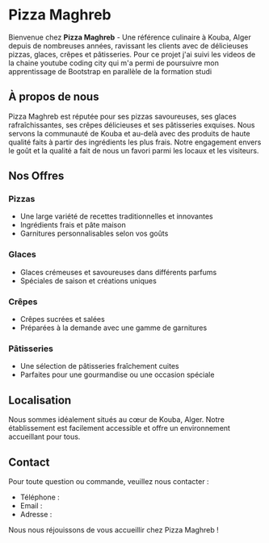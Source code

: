# Pizza Maghreb

Bienvenue chez **Pizza Maghreb** - Une référence culinaire à Kouba, Alger depuis de nombreuses années, ravissant les clients avec de délicieuses pizzas, glaces, crêpes et pâtisseries. Pour ce projet j'ai suivi les videos de la chaine youtube coding city qui m'a permi de poursuivre mon apprentissage de Bootstrap en parallèle de la formation studi

## À propos de nous

Pizza Maghreb est réputée pour ses pizzas savoureuses, ses glaces rafraîchissantes, ses crêpes délicieuses et ses pâtisseries exquises. Nous servons la communauté de Kouba et au-delà avec des produits de haute qualité faits à partir des ingrédients les plus frais. Notre engagement envers le goût et la qualité a fait de nous un favori parmi les locaux et les visiteurs.

## Nos Offres

### Pizzas

- Une large variété de recettes traditionnelles et innovantes
- Ingrédients frais et pâte maison
- Garnitures personnalisables selon vos goûts

### Glaces

- Glaces crémeuses et savoureuses dans différents parfums
- Spéciales de saison et créations uniques

### Crêpes

- Crêpes sucrées et salées
- Préparées à la demande avec une gamme de garnitures

### Pâtisseries

- Une sélection de pâtisseries fraîchement cuites
- Parfaites pour une gourmandise ou une occasion spéciale

## Localisation

Nous sommes idéalement situés au cœur de Kouba, Alger. Notre établissement est facilement accessible et offre un environnement accueillant pour tous.

## Contact

Pour toute question ou commande, veuillez nous contacter :

- Téléphone :
- Email :
- Adresse :

Nous nous réjouissons de vous accueillir chez Pizza Maghreb !
